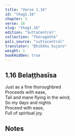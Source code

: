 ```yaml
---
title: "Verse 1.16"
id: "thag1.16"
chapter: 1
verse: 16
slug: "thag1.16"
edition: "SuttaCentral"
collection: "Theragāthā"
pali_source: "suttacentral"
translator: "Bhikkhu Sujato"
weight: 1
bookHidden: true
---
```


## 1.16 Belaṭṭhasīsa  

Just as a fine thoroughbred  
Proceeds with ease,  
Tail and mane flying in the wind;  
So my days and nights  
Proceed with ease,  
Full of spiritual joy.

## Notes